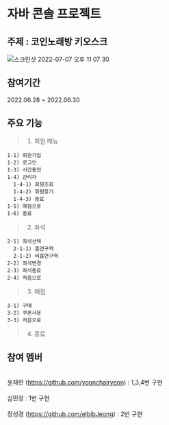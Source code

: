 # 자바 콘솔 프로젝트

## 주제 : 코인노래방 키오스크

![스크린샷 2022-07-07 오후 11 07 30](https://user-images.githubusercontent.com/72480778/177796933-d40f9dac-e44c-47fb-99e0-5a2c572dd701.jpg)

## 참여기간
  2022.06.28 ~ 2022.06.30

## 주요 기능
> 1) 회원 메뉴
>>
    1-1) 회원가입
    1-2) 로그인
    1-3) 시간충전
    1-4) 관리자 
      1-4-1) 회원조회
      1-4-2) 회원찾기
      1-4-3) 종료
    1-5) 매점으로
    1-6) 종료
    
> 2) 좌석
>>
    2-1) 좌석선택
      2-1-1) 흡연구역
      2-1-2) 비흡연구역
    2-2) 좌석변경
    2-3) 좌석종료
    2-4) 처음으로

> 3) 매점
>>
    3-1) 구매
    3-2) 쿠폰사용
    3-3) 처음으로
    
> 4) 종료

## 참여 멤버
<br> 윤채련 (https://github.com/yoonchairyeon) : 1,3,4번 구현 </br>
<br> 심민정 : 1번 구현 </br>
<br> 정성경 (https://github.com/elbibJeong) : 2번 구현 </br>
